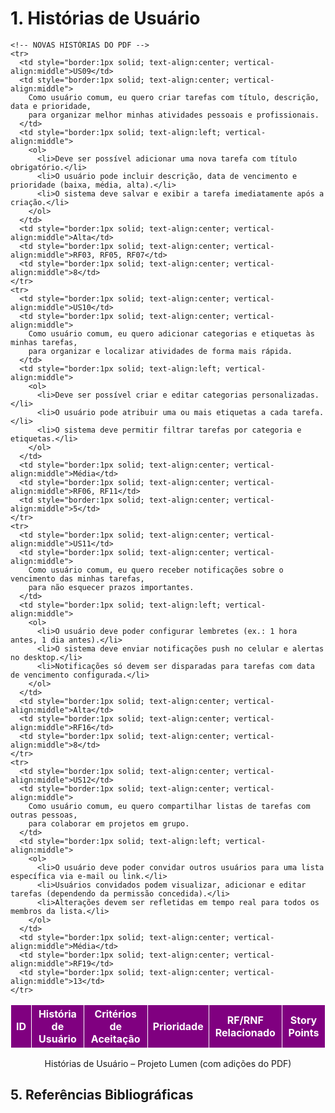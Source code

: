 # 1. Histórias de Usuário

<table>
  <thead>
    <tr style="background-color: purple; color: white">
      <th style="border:1px solid; text-align:center">ID</th>
      <th style="border:1px solid; text-align:center">História de Usuário</th>
      <th style="border:1px solid; text-align:center">Critérios de Aceitação</th>
      <th style="border:1px solid; text-align:center">Prioridade</th>
      <th style="border:1px solid; text-align:center">RF/RNF Relacionado</th>
      <th style="border:1px solid; text-align:center">Story Points</th>
    </tr>
  </thead>
  <tbody>
    <!-- US01 a US08: cole aqui as histórias anteriores se desejar -->

    <!-- NOVAS HISTÓRIAS DO PDF -->
    <tr>
      <td style="border:1px solid; text-align:center; vertical-align:middle">US09</td>
      <td style="border:1px solid; text-align:center; vertical-align:middle">
        Como usuário comum, eu quero criar tarefas com título, descrição, data e prioridade,
        para organizar melhor minhas atividades pessoais e profissionais.
      </td>
      <td style="border:1px solid; text-align:left; vertical-align:middle">
        <ol>
          <li>Deve ser possível adicionar uma nova tarefa com título obrigatório.</li>
          <li>O usuário pode incluir descrição, data de vencimento e prioridade (baixa, média, alta).</li>
          <li>O sistema deve salvar e exibir a tarefa imediatamente após a criação.</li>
        </ol>
      </td>
      <td style="border:1px solid; text-align:center; vertical-align:middle">Alta</td>
      <td style="border:1px solid; text-align:center; vertical-align:middle">RF03, RF05, RF07</td>
      <td style="border:1px solid; text-align:center; vertical-align:middle">8</td>
    </tr>
    <tr>
      <td style="border:1px solid; text-align:center; vertical-align:middle">US10</td>
      <td style="border:1px solid; text-align:center; vertical-align:middle">
        Como usuário comum, eu quero adicionar categorias e etiquetas às minhas tarefas,
        para organizar e localizar atividades de forma mais rápida.
      </td>
      <td style="border:1px solid; text-align:left; vertical-align:middle">
        <ol>
          <li>Deve ser possível criar e editar categorias personalizadas.</li>
          <li>O usuário pode atribuir uma ou mais etiquetas a cada tarefa.</li>
          <li>O sistema deve permitir filtrar tarefas por categoria e etiquetas.</li>
        </ol>
      </td>
      <td style="border:1px solid; text-align:center; vertical-align:middle">Média</td>
      <td style="border:1px solid; text-align:center; vertical-align:middle">RF06, RF11</td>
      <td style="border:1px solid; text-align:center; vertical-align:middle">5</td>
    </tr>
    <tr>
      <td style="border:1px solid; text-align:center; vertical-align:middle">US11</td>
      <td style="border:1px solid; text-align:center; vertical-align:middle">
        Como usuário comum, eu quero receber notificações sobre o vencimento das minhas tarefas,
        para não esquecer prazos importantes.
      </td>
      <td style="border:1px solid; text-align:left; vertical-align:middle">
        <ol>
          <li>O usuário deve poder configurar lembretes (ex.: 1 hora antes, 1 dia antes).</li>
          <li>O sistema deve enviar notificações push no celular e alertas no desktop.</li>
          <li>Notificações só devem ser disparadas para tarefas com data de vencimento configurada.</li>
        </ol>
      </td>
      <td style="border:1px solid; text-align:center; vertical-align:middle">Alta</td>
      <td style="border:1px solid; text-align:center; vertical-align:middle">RF16</td>
      <td style="border:1px solid; text-align:center; vertical-align:middle">8</td>
    </tr>
    <tr>
      <td style="border:1px solid; text-align:center; vertical-align:middle">US12</td>
      <td style="border:1px solid; text-align:center; vertical-align:middle">
        Como usuário comum, eu quero compartilhar listas de tarefas com outras pessoas,
        para colaborar em projetos em grupo.
      </td>
      <td style="border:1px solid; text-align:left; vertical-align:middle">
        <ol>
          <li>O usuário deve poder convidar outros usuários para uma lista específica via e-mail ou link.</li>
          <li>Usuários convidados podem visualizar, adicionar e editar tarefas (dependendo da permissão concedida).</li>
          <li>Alterações devem ser refletidas em tempo real para todos os membros da lista.</li>
        </ol>
      </td>
      <td style="border:1px solid; text-align:center; vertical-align:middle">Média</td>
      <td style="border:1px solid; text-align:center; vertical-align:middle">RF19</td>
      <td style="border:1px solid; text-align:center; vertical-align:middle">13</td>
    </tr>
  </tbody>
</table>

<div style="text-align:center">
<p>Histórias de Usuário – Projeto Lumen (com adições do PDF)</p>
</div>

## 5. Referências Bibliográficas
